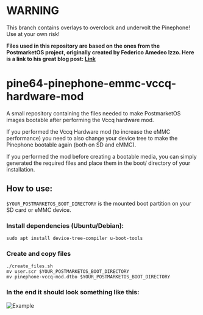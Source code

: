 # WARNING
This branch contains overlays to overclock and undervolt the Pinephone! Use at your own risk!


**Files used in this repository are based on the ones from the PostmarketOS project, originally created by Federico Amedeo Izzo. Here is a link to his great blog post: [Link](https://izzo.pro/pinephone-vccq-mod/)**


# pine64-pinephone-emmc-vccq-hardware-mod
A small repository containing the files needed to make PostmarketOS images bootable after performing the Vccq hardware mod.

If you performed the Vccq Hardware mod (to increase the eMMC performance) you need to also change your device tree to make the Pinephone bootable again (both on SD and eMMC).

If you performed the mod before creating a bootable media, you can simply generated the required files and place them in the boot/ directory of your installation.

## How to use:
```$YOUR_POSTMARKETOS_BOOT_DIRECTORY``` is the mounted boot partition on your SD card or eMMC device. 

### Install dependencies (Ubuntu/Debian):
```
sudo apt install device-tree-compiler u-boot-tools
```

### Create and copy files
```
./create_files.sh
mv user.scr $YOUR_POSTMARKETOS_BOOT_DIRECTORY
mv pinephone-vccq-mod.dtbo $YOUR_POSTMARKETOS_BOOT_DIRECTORY
```

### In the end it should look something like this:
![Example](https://user-images.githubusercontent.com/50917034/152453751-417d5ece-b5fa-4d51-844b-d5d117c44074.jpg)
